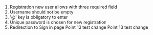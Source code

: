 1. Registration new user allows with three required field
2. Username should not be empty
3. '@' key is obligatory to enter
4. Unique password is chosen for new registration
5. Redirection to Sign in page
Point 13 test change
Point 13 test change
